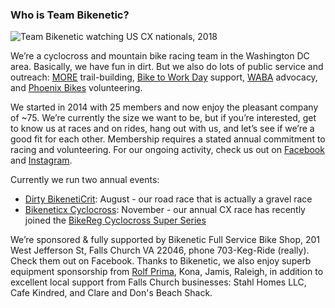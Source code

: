 ### Who is Team Bikenetic?

![Team Bikenetic watching US CX nationals, 2018](https://scontent-mia3-2.xx.fbcdn.net/v/t1.0-9/26815379_10104690405531564_2148703993397995141_n.jpg?oh=176492aae2c5f1bf4ad87d9a4408bd75&oe=5ADA531B)

We’re a cyclocross and mountain bike racing team in the Washington DC area. Basically, we have fun in dirt. But we also do lots of public service and outreach: [MORE](http://www.more-mtb.org/) trail-building, [Bike to Work Day](https://www.biketoworkmetrodc.org/) support, [WABA](http://www.waba.org/) advocacy, and [Phoenix Bikes](http://www.phoenixbikes.org/) volunteering.

We started in 2014 with 25 members and now enjoy the pleasant company of ~75. We’re currently the size we want to be, but if you’re interested, get to know us at races and on rides, hang out with us, and let’s see if we’re a good fit for each other. Membership requires a stated annual commitment to racing and volunteering. For our ongoing activity, check us out on [Facebook](https://www.facebook.com/teambikenetic/) and [Instagram](https://www.instagram.com/teambikenetic/).

Currently we run two annual events:

- [Dirty BikenetiCrit](https://www.facebook.com/DirtyBikenetiCrit/): August - our road race that is actually a gravel race
- [Bikeneticx Cyclocross](https://www.facebook.com/bikeneticx/): November - our annual CX race has recently joined the [BikeReg Cyclocross Super Series](https://www.facebook.com/Super8cyclocross/)

We’re sponsored & fully supported by Bikenetic Full Service Bike Shop, 201 West Jefferson St, Falls Church VA 22046, phone 703-Keg-Ride (really). Check them out on Facebook. Thanks to Bikenetic, we also enjoy superb equipment sponsorship from [Rolf Prima](https://rolfprima.com/), Kona, Jamis, Raleigh, in addition to excellent local support from Falls Church businesses: Stahl Homes LLC, Cafe Kindred, and Clare and Don's Beach Shack.
